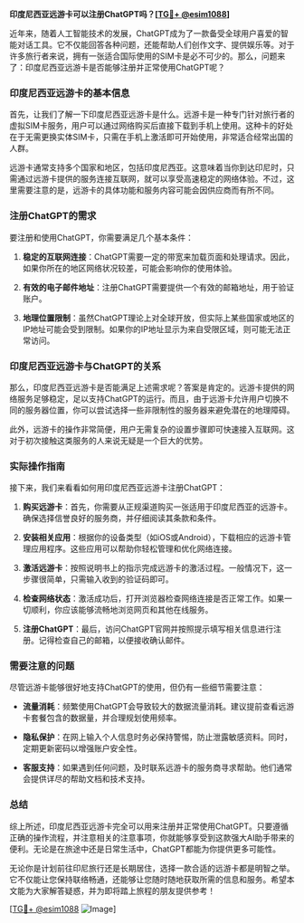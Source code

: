 **印度尼西亚远游卡可以注册ChatGPT吗？[[TG💪+ @esim1088](https://t.me/s/esim1088)]**

近年来，随着人工智能技术的发展，ChatGPT成为了一款备受全球用户喜爱的智能对话工具。它不仅能回答各种问题，还能帮助人们创作文字、提供娱乐等。对于许多旅行者来说，拥有一张适合国际使用的SIM卡是必不可少的。那么，问题来了：印度尼西亚远游卡是否能够注册并正常使用ChatGPT呢？

### 印度尼西亚远游卡的基本信息

首先，让我们了解一下印度尼西亚远游卡是什么。远游卡是一种专门针对旅行者的虚拟SIM卡服务，用户可以通过网络购买后直接下载到手机上使用。这种卡的好处在于无需更换实体SIM卡，只需在手机上激活即可开始使用，非常适合经常出国的人群。

远游卡通常支持多个国家和地区，包括印度尼西亚。这意味着当你到达印尼时，只需通过远游卡提供的服务连接互联网，就可以享受高速稳定的网络体验。不过，这里需要注意的是，远游卡的具体功能和服务内容可能会因供应商而有所不同。

### 注册ChatGPT的需求

要注册和使用ChatGPT，你需要满足几个基本条件：

1. **稳定的互联网连接**：ChatGPT需要一定的带宽来加载页面和处理请求。因此，如果你所在的地区网络状况较差，可能会影响你的使用体验。
   
2. **有效的电子邮件地址**：注册ChatGPT需要提供一个有效的邮箱地址，用于验证账户。

3. **地理位置限制**：虽然ChatGPT理论上对全球开放，但实际上某些国家或地区的IP地址可能会受到限制。如果你的IP地址显示为来自受限区域，则可能无法正常访问。

### 印度尼西亚远游卡与ChatGPT的关系

那么，印度尼西亚远游卡是否能满足上述需求呢？答案是肯定的。远游卡提供的网络服务足够稳定，足以支持ChatGPT的运行。而且，由于远游卡允许用户切换不同的服务器位置，你可以尝试选择一些非限制性的服务器来避免潜在的地理障碍。

此外，远游卡的操作非常简便，用户无需复杂的设置步骤即可快速接入互联网。这对于初次接触这类服务的人来说无疑是一个巨大的优势。

### 实际操作指南

接下来，我们来看看如何用印度尼西亚远游卡注册ChatGPT：

1. **购买远游卡**：首先，你需要从正规渠道购买一张适用于印度尼西亚的远游卡。确保选择信誉良好的服务商，并仔细阅读其条款和条件。

2. **安装相关应用**：根据你的设备类型（如iOS或Android），下载相应的远游卡管理应用程序。这些应用可以帮助你轻松管理和优化网络连接。

3. **激活远游卡**：按照说明书上的指示完成远游卡的激活过程。一般情况下，这一步骤很简单，只需输入收到的验证码即可。

4. **检查网络状态**：激活成功后，打开浏览器检查网络连接是否正常工作。如果一切顺利，你应该能够流畅地浏览网页和其他在线服务。

5. **注册ChatGPT**：最后，访问ChatGPT官网并按照提示填写相关信息进行注册。记得检查自己的邮箱，以便接收确认邮件。

### 需要注意的问题

尽管远游卡能够很好地支持ChatGPT的使用，但仍有一些细节需要注意：

- **流量消耗**：频繁使用ChatGPT会导致较大的数据流量消耗。建议提前查看远游卡套餐包含的数据量，并合理规划使用频率。
  
- **隐私保护**：在网上输入个人信息时务必保持警惕，防止泄露敏感资料。同时，定期更新密码以增强账户安全性。

- **客服支持**：如果遇到任何问题，及时联系远游卡的服务商寻求帮助。他们通常会提供详尽的帮助文档和技术支持。

### 总结

综上所述，印度尼西亚远游卡完全可以用来注册并正常使用ChatGPT。只要遵循正确的操作流程，并注意相关的注意事项，你就能够享受到这款强大AI助手带来的便利。无论是在旅途中还是日常生活中，ChatGPT都能为你提供更多可能性。

无论你是计划前往印尼旅行还是长期居住，选择一款合适的远游卡都是明智之举。它不仅能让您保持联络畅通，还能够让您随时随地获取所需的信息和服务。希望本文能为大家解答疑惑，并为即将踏上旅程的朋友提供参考！

[[TG💪+ @esim1088](https://t.me/s/esim1088) ![Image](https://i.postimg.cc/4NQfJmqS/Snipaste-2025-05-13-00-14-12.png)]